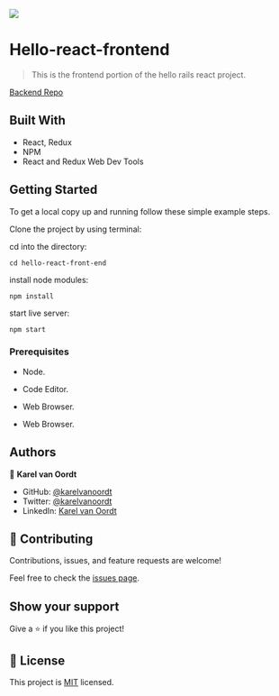 ![](https://img.shields.io/badge/Microverse-blueviolet)

# Hello-react-frontend

> This is the frontend portion of the hello rails react project. 


[Backend Repo](https://github.com/karelvanoordt/hello-rails-react-back)

## Built With

- React, Redux
- NPM
- React and Redux Web Dev Tools

## Getting Started

To get a local copy up and running follow these simple example steps.

Clone the project by using terminal:

cd into the directory:

```
cd hello-react-front-end
```

install node modules:

```
npm install
```

start live server:

```
npm start
```



### Prerequisites

- Node.
- Code Editor.
- Web Browser.

- Web Browser.

## Authors

👤 **Karel van Oordt** 
- GitHub: [@karelvanoordt](https://github.com/karelvanoordt)
- Twitter: [@karelvanoordt](https://twitter.com/karelvanoordt) 
- LinkedIn: [Karel van Oordt](https://www.linkedin.com/in/karelvanoordt/)


## 🤝 Contributing

Contributions, issues, and feature requests are welcome!

Feel free to check the [issues page](../../issues/).

## Show your support

Give a ⭐️ if you like this project!


## 📝 License

This project is [MIT](./MIT.md) licensed.